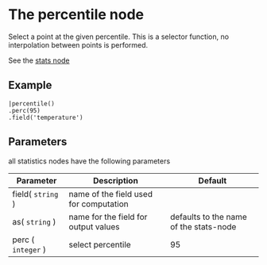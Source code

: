The percentile node
=====================

Select a point at the given percentile. This is a selector function, no interpolation between points is performed.

See the [stats node](/nodes/stats)

Example
-------

```dfs   
|percentile()
.perc(95)
.field('temperature') 
```

Parameters
----------
all statistics nodes have the following parameters

Parameter     | Description | Default 
--------------|-------------|--------- 
field( `string` )|name of the field used for computation|
as( `string` )| name for the field for output values| defaults to the name of the stats-node
perc ( `integer` )| select percentile | 95
